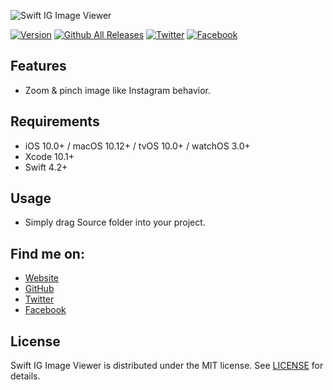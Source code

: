 ![Swift IG Image Viewer](https://raw.githubusercontent.com/duonghominhhuy/swift-ig-image-viewer/master/Image/swift-ig-image-viewer.png)

[![Version](http://img.shields.io/badge/version-1.0.0-green.svg?style=flat)](https://github.com/duonghominhhuy/swift-ig-image-viewer)
[![Github All Releases](https://img.shields.io/github/downloads/duonghominhhuy/swift-ig-image-viewer/total.svg)](https://github.com/duonghominhhuy/swift-ig-image-viewer)
[![Twitter](https://img.shields.io/badge/twitter-@duonghominhhuy-blue.svg?style=flat)](http://twitter.com/duonghominhhuy)
[![Facebook](https://img.shields.io/badge/facebook-@apple.developer.page-blue.svg?style=flat)](https://www.facebook.com/apple.developer.page)

## Features

- Zoom & pinch image like Instagram behavior.

## Requirements

- iOS 10.0+ / macOS 10.12+ / tvOS 10.0+ / watchOS 3.0+
- Xcode 10.1+
- Swift 4.2+

## Usage

- Simply drag Source folder into your project.

## Find me on:

- [Website](https://codepassion.dev)
- [GitHub](https://github.com/duonghominhhuy)
- [Twitter](https://twitter.com/duonghominhhuy)
- [Facebook](https://www.facebook.com/codepassion.dev)

## License

Swift IG Image Viewer is distributed under the MIT license. See [LICENSE](https://github.com/duonghominhhuy/swift-ig-image-viewer/blob/master/LICENSE) for details.
